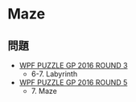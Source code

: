# Maze

## 問題
- [WPF PUZZLE GP 2016 ROUND 3](../questions/wpfpgp2016-3.md)
	- 6-7. Labyrinth
- [WPF PUZZLE GP 2016 ROUND 5](../questions/wpfpgp2016-5.md)
	- 7\. Maze
